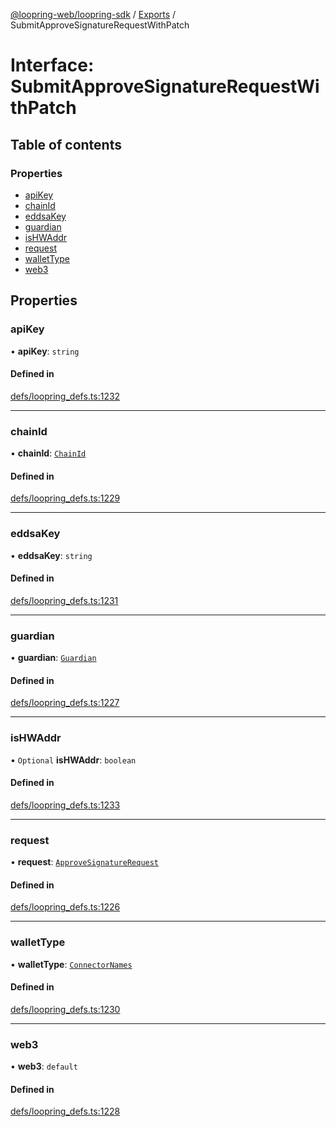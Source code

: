 [@loopring-web/loopring-sdk](../README.md) / [Exports](../modules.md) / SubmitApproveSignatureRequestWithPatch

# Interface: SubmitApproveSignatureRequestWithPatch

## Table of contents

### Properties

- [apiKey](SubmitApproveSignatureRequestWithPatch.md#apikey)
- [chainId](SubmitApproveSignatureRequestWithPatch.md#chainid)
- [eddsaKey](SubmitApproveSignatureRequestWithPatch.md#eddsakey)
- [guardian](SubmitApproveSignatureRequestWithPatch.md#guardian)
- [isHWAddr](SubmitApproveSignatureRequestWithPatch.md#ishwaddr)
- [request](SubmitApproveSignatureRequestWithPatch.md#request)
- [walletType](SubmitApproveSignatureRequestWithPatch.md#wallettype)
- [web3](SubmitApproveSignatureRequestWithPatch.md#web3)

## Properties

### apiKey

• **apiKey**: `string`

#### Defined in

[defs/loopring_defs.ts:1232](https://github.com/Loopring/loopring_sdk/blob/edf273a/src/defs/loopring_defs.ts#L1232)

___

### chainId

• **chainId**: [`ChainId`](../enums/ChainId.md)

#### Defined in

[defs/loopring_defs.ts:1229](https://github.com/Loopring/loopring_sdk/blob/edf273a/src/defs/loopring_defs.ts#L1229)

___

### eddsaKey

• **eddsaKey**: `string`

#### Defined in

[defs/loopring_defs.ts:1231](https://github.com/Loopring/loopring_sdk/blob/edf273a/src/defs/loopring_defs.ts#L1231)

___

### guardian

• **guardian**: [`Guardian`](../modules.md#guardian)

#### Defined in

[defs/loopring_defs.ts:1227](https://github.com/Loopring/loopring_sdk/blob/edf273a/src/defs/loopring_defs.ts#L1227)

___

### isHWAddr

• `Optional` **isHWAddr**: `boolean`

#### Defined in

[defs/loopring_defs.ts:1233](https://github.com/Loopring/loopring_sdk/blob/edf273a/src/defs/loopring_defs.ts#L1233)

___

### request

• **request**: [`ApproveSignatureRequest`](ApproveSignatureRequest.md)

#### Defined in

[defs/loopring_defs.ts:1226](https://github.com/Loopring/loopring_sdk/blob/edf273a/src/defs/loopring_defs.ts#L1226)

___

### walletType

• **walletType**: [`ConnectorNames`](../enums/ConnectorNames.md)

#### Defined in

[defs/loopring_defs.ts:1230](https://github.com/Loopring/loopring_sdk/blob/edf273a/src/defs/loopring_defs.ts#L1230)

___

### web3

• **web3**: `default`

#### Defined in

[defs/loopring_defs.ts:1228](https://github.com/Loopring/loopring_sdk/blob/edf273a/src/defs/loopring_defs.ts#L1228)
